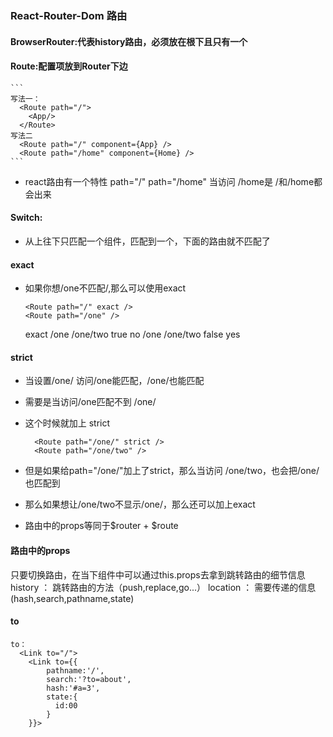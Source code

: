 ### React-Router-Dom 路由

#### BrowserRouter:代表history路由，必须放在根下且只有一个

#### Route:配置项放到Router下边
    ```
    写法一：
      <Route path="/">
        <App/>
      </Route>
    写法二
      <Route path="/" component={App} />
      <Route path="/home" component={Home} />
    ```
- react路由有一个特性
    path="/"
    path="/home"
    当访问 /home是 /和/home都会出来

#### Switch:
  - 从上往下只匹配一个组件，匹配到一个，下面的路由就不匹配了
#### exact
  - 如果你想/one不匹配/,那么可以使用exact
    ```
    <Route path="/" exact />
    <Route path="/one" />
    ```
    exact
      /one	/one/two	true	no
      /one	/one/two	false	yes
#### strict
- 当设置/one/ 访问/one能匹配，/one/也能匹配

- 需要是当访问/one匹配不到 /one/

- 这个时候就加上 strict
    ```
      <Route path="/one/" strict />
      <Route path="/one/two" />
    ```
- 但是如果给path="/one/"加上了strict，那么当访问 /one/two，也会把/one/也匹配到
- 那么如果想让/one/two不显示/one/，那么还可以加上exact


- 路由中的props等同于$router + $route



#### 路由中的props
  只要切换路由，在当下组件中可以通过this.props去拿到跳转路由的细节信息
  history ： 跳转路由的方法（push,replace,go...）
  location ： 需要传递的信息(hash,search,pathname,state)

#### to
  ```
  to：
    <Link to="/">
      <Link to={{
          pathname:'/',
          search:'?to=about',
          hash:'#a=3',
          state:{
            id:00
          }
      }}>
  ```
